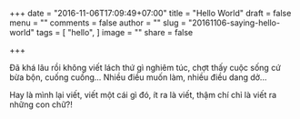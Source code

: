 +++
date = "2016-11-06T17:09:49+07:00"
title = "Hello World"
draft = false
menu = ""
comments = false
author = ""
slug = "20161106-saying-hello-world"
tags = [
  "hello",
]
image = ""
share = false

+++

Đã khá lâu rồi không viết lách thứ gì nghiêm túc, chợt thấy cuộc sống cứ bừa bộn, cuống cuồng... Nhiều điều muốn làm, nhiều điều dang dở...

Hay là mình lại viết, viết một cái gì đó, ít ra là viết, thậm chí chỉ là viết ra những con chữ?!

